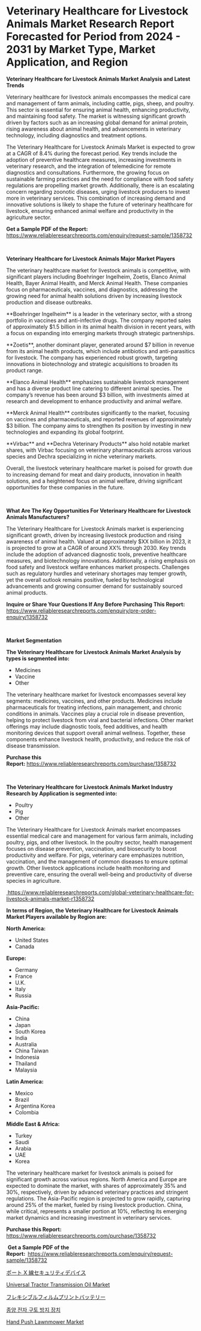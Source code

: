 <p><h1>Veterinary Healthcare for Livestock Animals Market Research Report Forecasted for Period from 2024 -  2031 by Market Type, Market Application, and Region</h1></p><p><strong>Veterinary Healthcare for Livestock Animals Market Analysis and Latest Trends</strong></p>
<p><p>Veterinary healthcare for livestock animals encompasses the medical care and management of farm animals, including cattle, pigs, sheep, and poultry. This sector is essential for ensuring animal health, enhancing productivity, and maintaining food safety. The market is witnessing significant growth driven by factors such as an increasing global demand for animal protein, rising awareness about animal health, and advancements in veterinary technology, including diagnostics and treatment options.</p><p>The Veterinary Healthcare for Livestock Animals Market is expected to grow at a CAGR of 8.4% during the forecast period. Key trends include the adoption of preventive healthcare measures, increasing investments in veterinary research, and the integration of telemedicine for remote diagnostics and consultations. Furthermore, the growing focus on sustainable farming practices and the need for compliance with food safety regulations are propelling market growth. Additionally, there is an escalating concern regarding zoonotic diseases, urging livestock producers to invest more in veterinary services. This combination of increasing demand and innovative solutions is likely to shape the future of veterinary healthcare for livestock, ensuring enhanced animal welfare and productivity in the agriculture sector.</p></p>
<p><strong>Get a Sample PDF of the Report:&nbsp;</strong> <a href="https://www.reliableresearchreports.com/enquiry/request-sample/1358732">https://www.reliableresearchreports.com/enquiry/request-sample/1358732</a></p>
<p>&nbsp;</p>
<p><strong>Veterinary Healthcare for Livestock Animals Major Market Players</strong></p>
<p><p>The veterinary healthcare market for livestock animals is competitive, with significant players including Boehringer Ingelheim, Zoetis, Elanco Animal Health, Bayer Animal Health, and Merck Animal Health. These companies focus on pharmaceuticals, vaccines, and diagnostics, addressing the growing need for animal health solutions driven by increasing livestock production and disease outbreaks.</p><p>**Boehringer Ingelheim** is a leader in the veterinary sector, with a strong portfolio in vaccines and anti-infective drugs. The company reported sales of approximately $1.5 billion in its animal health division in recent years, with a focus on expanding into emerging markets through strategic partnerships.</p><p>**Zoetis**, another dominant player, generated around $7 billion in revenue from its animal health products, which include antibiotics and anti-parasitics for livestock. The company has experienced robust growth, targeting innovations in biotechnology and strategic acquisitions to broaden its product range.</p><p>**Elanco Animal Health** emphasizes sustainable livestock management and has a diverse product line catering to different animal species. The company’s revenue has been around $3 billion, with investments aimed at research and development to enhance productivity and animal welfare.</p><p>**Merck Animal Health** contributes significantly to the market, focusing on vaccines and pharmaceuticals, and reported revenues of approximately $3 billion. The company aims to strengthen its position by investing in new technologies and expanding its global footprint.</p><p>**Virbac** and **Dechra Veterinary Products** also hold notable market shares, with Virbac focusing on veterinary pharmaceuticals across various species and Dechra specializing in niche veterinary markets.</p><p>Overall, the livestock veterinary healthcare market is poised for growth due to increasing demand for meat and dairy products, innovation in health solutions, and a heightened focus on animal welfare, driving significant opportunities for these companies in the future.</p></p>
<p>&nbsp;</p>
<p><strong>What Are The Key Opportunities For Veterinary Healthcare for Livestock Animals Manufacturers?</strong></p>
<p><p>The Veterinary Healthcare for Livestock Animals market is experiencing significant growth, driven by increasing livestock production and rising awareness of animal health. Valued at approximately $XX billion in 2023, it is projected to grow at a CAGR of around XX% through 2030. Key trends include the adoption of advanced diagnostic tools, preventive healthcare measures, and biotechnology innovations. Additionally, a rising emphasis on food safety and livestock welfare enhances market prospects. Challenges such as regulatory hurdles and veterinary shortages may temper growth, yet the overall outlook remains positive, fueled by technological advancements and growing consumer demand for sustainably sourced animal products.</p></p>
<p><strong>Inquire or Share Your Questions If Any Before Purchasing This Report:</strong> <a href="https://www.reliableresearchreports.com/enquiry/pre-order-enquiry/1358732">https://www.reliableresearchreports.com/enquiry/pre-order-enquiry/1358732</a></p>
<p>&nbsp;</p>
<p><strong>Market Segmentation</strong></p>
<p><strong>The Veterinary Healthcare for Livestock Animals Market Analysis by types is segmented into:</strong></p>
<p><ul><li>Medicines</li><li>Vaccine</li><li>Other</li></ul></p>
<p><p>The veterinary healthcare market for livestock encompasses several key segments: medicines, vaccines, and other products. Medicines include pharmaceuticals for treating infections, pain management, and chronic conditions in animals. Vaccines play a crucial role in disease prevention, helping to protect livestock from viral and bacterial infections. Other market offerings may include diagnostic tools, feed additives, and health monitoring devices that support overall animal wellness. Together, these components enhance livestock health, productivity, and reduce the risk of disease transmission.</p></p>
<p><strong>Purchase this Report:&nbsp;</strong><a href="https://www.reliableresearchreports.com/purchase/1358732">https://www.reliableresearchreports.com/purchase/1358732</a></p>
<p>&nbsp;</p>
<p><strong>The Veterinary Healthcare for Livestock Animals Market Industry Research by Application is segmented into:</strong></p>
<p><ul><li>Poultry</li><li>Pig</li><li>Other</li></ul></p>
<p><p>The Veterinary Healthcare for Livestock Animals market encompasses essential medical care and management for various farm animals, including poultry, pigs, and other livestock. In the poultry sector, health management focuses on disease prevention, vaccination, and biosecurity to boost productivity and welfare. For pigs, veterinary care emphasizes nutrition, vaccination, and the management of common diseases to ensure optimal growth. Other livestock applications include health monitoring and preventive care, ensuring the overall well-being and productivity of diverse species in agriculture.</p></p>
<p><a href="https://www.reliableresearchreports.com/global-veterinary-healthcare-for-livestock-animals-market-r1358732">&nbsp;https://www.reliableresearchreports.com/global-veterinary-healthcare-for-livestock-animals-market-r1358732</a></p>
<p><strong>In terms of Region, the Veterinary Healthcare for Livestock Animals Market Players available by Region are:</strong></p>
<p>
    <p> <strong> North America: </strong>
        <ul>
            <li>United States</li>
            <li>Canada</li>
        </ul>
        </p> 
    <p> <strong> Europe: </strong>
        <ul>
            <li>Germany</li>
            <li>France</li>
            <li>U.K.</li>
            <li>Italy</li>
            <li>Russia</li>
        </ul>
        </p> 
    <p> <strong> Asia-Pacific: </strong>
        <ul>
            <li>China</li>
            <li>Japan</li>
            <li>South Korea</li>
            <li>India</li>
            <li>Australia</li>
            <li>China Taiwan</li>
            <li>Indonesia</li>
            <li>Thailand</li>
            <li>Malaysia</li>
        </ul>
        </p> 
    <p> <strong> Latin America: </strong>
        <ul>
            <li>Mexico</li>
            <li>Brazil</li>
            <li>Argentina Korea</li>
            <li>Colombia</li>
        </ul>
        </p> 
    <p> <strong> Middle East & Africa: </strong>
        <ul>
            <li>Turkey</li>
            <li>Saudi</li>
            <li>Arabia</li>
            <li>UAE</li>
            <li>Korea</li>
        </ul>
    </p>
    </p>
<p><p>The veterinary healthcare market for livestock animals is poised for significant growth across various regions. North America and Europe are expected to dominate the market, with shares of approximately 35% and 30%, respectively, driven by advanced veterinary practices and stringent regulations. The Asia-Pacific region is projected to grow rapidly, capturing around 25% of the market, fueled by rising livestock production. China, while critical, represents a smaller portion at 10%, reflecting its emerging market dynamics and increasing investment in veterinary services.</p></p>
<p><strong>Purchase this Report: </strong><a href="https://www.reliableresearchreports.com/purchase/1358732">https://www.reliableresearchreports.com/purchase/1358732</a></p>
<p>&nbsp;<strong>Get a Sample PDF of the Report:&nbsp;&nbsp;</strong><a href="https://www.reliableresearchreports.com/enquiry/request-sample/1358732">https://www.reliableresearchreports.com/enquiry/request-sample/1358732</a></p>
<p><strong></strong></p>
<p><p><a href="https://medium.com/@cleveborer2023/port-x-ray-security-device-market-%E3%81%AE%E3%82%B0%E3%83%AD%E3%83%BC%E3%83%90%E3%83%AB%E5%B8%82%E5%A0%B4%E6%A6%82%E8%A6%81%E3%81%AF-%E4%B8%96%E7%95%8C%E3%81%8A%E3%82%88%E3%81%B3%E4%B8%BB%E8%A6%81%E5%B8%82%E5%A0%B4%E3%81%AB%E3%81%8A%E3%81%91%E3%82%8B%E6%A5%AD%E7%95%8C%E3%81%AB%E5%BD%B1%E9%9F%BF%E3%82%92%E4%B8%8E%E3%81%88%E3%82%8B%E4%B8%BB%E8%A6%81%E3%81%AA%E3%83%88%E3%83%AC%E3%83%B3%E3%83%89%E3%81%AB%E3%81%A4%E3%81%84%E3%81%A6-%E7%8B%AC%E8%87%AA%E3%81%AE%E8%A6%96%E7%82%B9%E3%82%92%E6%8F%90%E4%BE%9B%E3%81%97%E3%81%BE%E3%81%99-08885bb8ce45">ポート X 線セキュリティデバイス</a></p><p><a href="https://issuu.com/reportprime-2/docs/universal-tractor-transmission-oil-_d1f7c76de42036">Universal Tractor Transmission Oil Market</a></p><p><a href="https://medium.com/@cleveborer2023/flexible-film-printed-battery-market-%E3%81%AE%E3%82%B0%E3%83%AD%E3%83%BC%E3%83%90%E3%83%AB%E5%B8%82%E5%A0%B4%E6%A6%82%E8%A6%81%E3%81%AF-%E4%B8%96%E7%95%8C%E3%81%8A%E3%82%88%E3%81%B3%E4%B8%BB%E8%A6%81%E5%B8%82%E5%A0%B4%E3%81%AB%E3%81%8A%E3%81%91%E3%82%8B%E6%A5%AD%E7%95%8C%E3%81%AB%E5%BD%B1%E9%9F%BF%E3%82%92%E4%B8%8E%E3%81%88%E3%82%8B%E4%B8%BB%E8%A6%81%E3%81%AA%E3%83%88%E3%83%AC%E3%83%B3%E3%83%89%E3%81%AB%E3%81%A4%E3%81%84%E3%81%A6-%E7%8B%AC%E8%87%AA%E3%81%AE%E8%A6%96%E7%82%B9%E3%82%92%E6%8F%90%E4%BE%9B%E3%81%97%E3%81%BE%E3%81%99-5087c6ec14bd">フレキシブルフィルムプリントバッテリー</a></p><p><a href="https://medium.com/@latoyanorton57/%EC%84%B8%EA%B3%84-tumor-electronic-antiemetic-device-market-%EC%9D%80-2024%EC%97%90%EC%84%9C-2031%EB%A1%9C-%EC%97%B0%ED%8F%89%EA%B7%A0-%EC%A6%9D%EA%B0%80%EC%9C%A8%EC%9D%84-%EB%B3%B4%EC%9D%BC-%EA%B2%83%EC%9C%BC%EB%A1%9C-%EC%98%88%EC%83%81%EB%90%A9%EB%8B%88%EB%8B%A4-a680f2c46d34">종양 전자 구토 방지 장치</a></p><p><a href="https://www.linkedin.com/pulse/hand-push-lawnmower-market-research-report-forecast-growth-smwjf?trackingId=xzFEGRa6TDu0hjhRv76qPw%3D%3D">Hand Push Lawnmower Market</a></p></p>